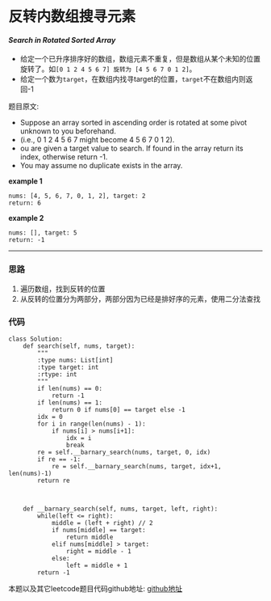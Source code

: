 # 反转内数组搜寻元素

#### *Search in Rotated Sorted Array*

* 给定一个已升序排序好的数组，数组元素不重复，但是数组从某个未知的位置旋转了。如`[0 1 2 4 5 6 7] 旋转为 [4 5 6 7 0 1 2]`。
* 给定一个数为`target`，在数组内找寻target的位置，`target`不在数组内则返回-1

题目原文:

* Suppose an array sorted in ascending order is rotated at some pivot unknown to you beforehand.
* (i.e., 0 1 2 4 5 6 7 might become 4 5 6 7 0 1 2).
* ou are given a target value to search. If found in the array return its index, otherwise return -1.
* You may assume no duplicate exists in the array.


**example 1**

```
nums: [4, 5, 6, 7, 0, 1, 2], target: 2
return: 6
```

**example 2**

```
nums: [], target: 5
return: -1
```


---

### 思路

1. 遍历数组，找到反转的位置
2. 从反转的位置分为两部分，两部分因为已经是排好序的元素，使用二分法查找



### 代码
```
class Solution:
    def search(self, nums, target):
        """
        :type nums: List[int]
        :type target: int
        :rtype: int
        """
        if len(nums) == 0:
            return -1
        if len(nums) == 1:
            return 0 if nums[0] == target else -1
        idx = 0
        for i in range(len(nums) - 1):
            if nums[i] > nums[i+1]:
                idx = i
                break
        re = self.__barnary_search(nums, target, 0, idx)
        if re == -1:
            re = self.__barnary_search(nums, target, idx+1, len(nums)-1)
        return re



    def __barnary_search(self, nums, target, left, right):
        while(left <= right):
            middle = (left + right) // 2
            if nums[middle] == target:
                return middle
            elif nums[middle] > target:
                right = middle - 1
            else:
                left = middle + 1
        return -1
```
本题以及其它leetcode题目代码github地址: [github地址](https://github.com/SherlockUnknowEn/leetcode)